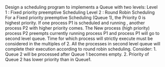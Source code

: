 Design a scheduling program to implements a Queue with two levels:
Level 1 : Fixed priority preemptive Scheduling 
Level 2 : Round Robin Scheduling
For a Fixed priority preemptive Scheduling (Queue 1), the Priority 0 is highest priority. 
If one process P1 is scheduled and running , another process P2 with higher priority comes. 
The New process (high priority) process P2 preempts currently running process P1 and process P1 will go to second level queue. 
Time for which process will strictly execute must be considered in the multiples of 2. All the processes in second level queue will complete their execution according to round robin scheduling. 
Consider: 1. Queue 2 will be processed after Queue 1 becomes empty. 
2. Priority of Queue 2 has lower priority than in Queue1. 
